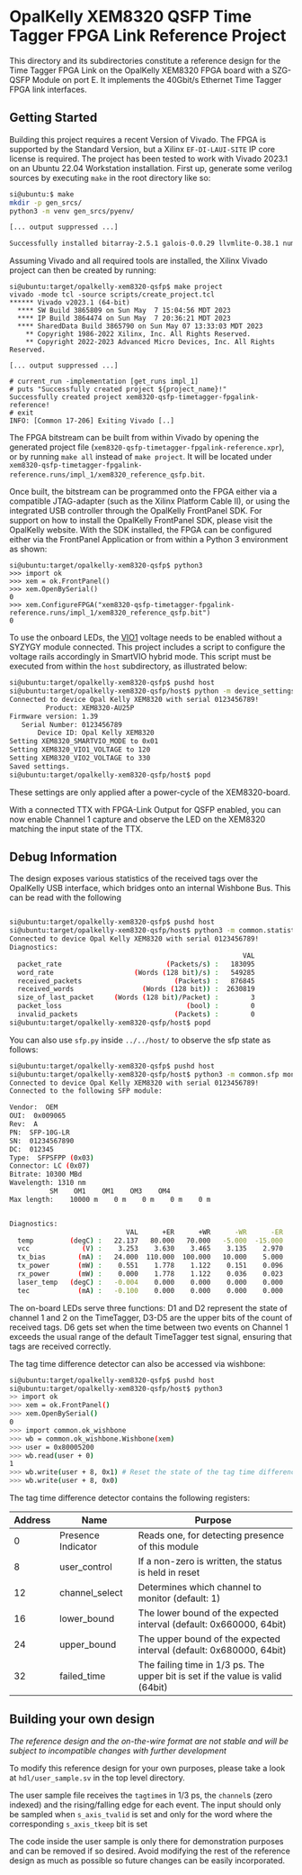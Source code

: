 # OpalKelly XEM8320 QSFP Time Tagger FPGA Link Reference Project

This directory and its subdirectories constitute a reference design for the Time
Tagger FPGA Link on the OpalKelly XEM8320 FPGA board with a SZG-QSFP Module on
port E. It implements the 40Gbit/s Ethernet Time Tagger FPGA link interfaces.

## Getting Started

Building this project requires a recent Version of Vivado. The FPGA is supported
by the Standard Version, but a Xilinx `EF-DI-LAUI-SITE` IP core license is
required.  The project has been tested to work with Vivado 2023.1 on an Ubuntu
22.04 Workstation installation. First up, generate some verilog sources by
executing `make` in the root directory like so:

``` sh
si@ubuntu:$ make
mkdir -p gen_srcs/
python3 -m venv gen_srcs/pyenv/

[... output suppressed ...]

Successfully installed bitarray-2.5.1 galois-0.0.29 llvmlite-0.38.1 numba-0.55.2 numpy-1.21.6 typing-extensions-4.2.0
```

Assuming Vivado and all required tools are installed,
the Xilinx Vivado project can then be created by running:

```
si@ubuntu:target/opalkelly-xem8320-qsfp$ make project
vivado -mode tcl -source scripts/create_project.tcl
****** Vivado v2023.1 (64-bit)
  **** SW Build 3865809 on Sun May  7 15:04:56 MDT 2023
  **** IP Build 3864474 on Sun May  7 20:36:21 MDT 2023
  **** SharedData Build 3865790 on Sun May 07 13:33:03 MDT 2023
    ** Copyright 1986-2022 Xilinx, Inc. All Rights Reserved.
    ** Copyright 2022-2023 Advanced Micro Devices, Inc. All Rights Reserved.

[... output suppressed ...]

# current_run -implementation [get_runs impl_1]
# puts "Successfully created project ${project_name}!"
Successfully created project xem8320-qsfp-timetagger-fpgalink-reference!
# exit
INFO: [Common 17-206] Exiting Vivado [..]
```

The FPGA bitstream can be built from within Vivado by opening the generated
project file (`xem8320-qsfp-timetagger-fpgalink-reference.xpr`), or by running `make
all` instead of `make project`. It will be located under
`xem8320-qsfp-timetagger-fpgalink-reference.runs/impl_1/xem8320_reference_qsfp.bit`.

Once built, the bitstream can be programmed onto the FPGA either via a
compatible JTAG-adapter (such as the Xilinx Platform Cable II), or using the
integrated USB controller through the OpalKelly FrontPanel SDK. For support on
how to install the OpalKelly FrontPanel SDK, please visit the OpalKelly
website. With the SDK installed, the FPGA can be configured either via the
FrontPanel Application or from within a Python 3 environment as shown:
```
si@ubuntu:target/opalkelly-xem8320-qsfp$ python3
>>> import ok
>>> xem = ok.FrontPanel()
>>> xem.OpenBySerial()
0
>>> xem.ConfigureFPGA("xem8320-qsfp-timetagger-fpgalink-reference.runs/impl_1/xem8320_reference_qsfp.bit")
0
```

To use the onboard LEDs, the [VIO1](https://docs.opalkelly.com/xem8320/leds/)
voltage needs to be enabled without a SYZYGY module connected. This project
includes a script to configure the voltage rails accordingly in SmartVIO hybrid
mode. This script must be executed from within the `host` subdirectory, as
illustrated below:

``` sh
si@ubuntu:target/opalkelly-xem8320-qsfp$ pushd host
si@ubuntu:target/opalkelly-xem8320-qsfp/host$ python -m device_settings configure
Connected to device Opal Kelly XEM8320 with serial 0123456789!
         Product: XEM8320-AU25P
Firmware version: 1.39
   Serial Number: 0123456789
       Device ID: Opal Kelly XEM8320
Setting XEM8320_SMARTVIO_MODE to 0x01
Setting XEM8320_VIO1_VOLTAGE to 120
Setting XEM8320_VIO2_VOLTAGE to 330
Saved settings.
si@ubuntu:target/opalkelly-xem8320-qsfp/host$ popd
```

These settings are only applied after a power-cycle of the XEM8320-board.

With a connected TTX with FPGA-Link Output for QSFP enabled, you can now enable Channel 1
capture and observe the LED on the XEM8320 matching the input state of the TTX.

## Debug Information

The design exposes various statistics of the received tags over the OpalKelly
USB interface, which bridges onto an internal Wishbone Bus. This can be read with the following

``` sh

si@ubuntu:target/opalkelly-xem8320-qsfp$ pushd host
si@ubuntu:target/opalkelly-xem8320-qsfp/host$ python3 -m common.statistics
Connected to device Opal Kelly XEM8320 with serial 0123456789!
Diagnostics:
                                                          VAL
  packet_rate                          (Packets/s) :   183095
  word_rate                    (Words (128 bit)/s) :   549285
  received_packets                       (Packets) :   876845
  received_words                 (Words (128 bit)) :  2630819
  size_of_last_packet     (Words (128 bit)/Packet) :        3
  packet_loss                               (bool) :        0
  invalid_packets                        (Packets) :        0
si@ubuntu:target/opalkelly-xem8320-qsfp/host$ popd
```

You can also use `sfp.py` inside `../../host/` to observe the sfp state as follows:

``` sh
si@ubuntu:target/opalkelly-xem8320-qsfp$ pushd host
si@ubuntu:target/opalkelly-xem8320-qsfp/host$ python3 -m common.sfp monitor --device xem_i2c
Connected to device Opal Kelly XEM8320 with serial 0123456789!
Connected to the following SFP module:

Vendor:  OEM
OUI:  0x009065
Rev:  A
PN:  SFP-10G-LR
SN:  01234567890
DC:  012345
Type:  SFPSFPP (0x03)
Connector: LC (0x07)
Bitrate: 10300 MBd
Wavelength: 1310 nm
          SM    OM1    OM1    OM3    OM4
Max length:    10000 m    0 m    0 m    0 m    0 m


Diagnostics:
                             VAL      +ER      +WR      -WR      -ER
  temp         (degC) :   22.137   80.000   70.000   -5.000  -15.000
  vcc             (V) :    3.253    3.630    3.465    3.135    2.970
  tx_bias        (mA) :   24.000  110.000  100.000   10.000    5.000
  tx_power       (mW) :    0.551    1.778    1.122    0.151    0.096
  rx_power       (mW) :    0.000    1.778    1.122    0.036    0.023
  laser_temp   (degC) :   -0.004    0.000    0.000    0.000    0.000
  tec            (mA) :   -0.100    0.000    0.000    0.000    0.000
```

The on-board LEDs serve three functions: D1 and D2 represent the state of
channel 1 and 2 on the TimeTagger, D3-D5 are the upper bits of the count of
received tags. D6 gets set when the time between two events on Channel 1 exceeds
the usual range of the default TimeTagger test signal, ensuring that tags are
received correctly.

The tag time difference detector can also be accessed via wishbone:

``` sh
si@ubuntu:target/opalkelly-xem8320-qsfp$ pushd host
si@ubuntu:target/opalkelly-xem8320-qsfp/host$ python3
>> import ok
>>> xem = ok.FrontPanel()
>>> xem.OpenBySerial()
0
>>> import common.ok_wishbone
>>> wb = common.ok_wishbone.Wishbone(xem)
>>> user = 0x80005200
>>> wb.read(user + 0)
1
>>> wb.write(user + 8, 0x1) # Reset the state of the tag time difference detector
>>> wb.write(user + 8, 0x0)
```

The tag time difference detector contains the following registers:

| Address | Name                | Purpose                                                                               |
| ------- | ------------------- | ------------------------------------------------------------------------------------- |
|       0 | Presence Indicator  | Reads one, for detecting presence of this module                                      |
|       8 | user_control        | If a non-zero is written, the status is held in reset                                 |
|      12 | channel_select      | Determines which channel to monitor (default: 1)                                      |
|      16 | lower_bound         | The lower bound of the expected interval (default: 0x660000, 64bit)                   |
|      24 | upper_bound         | The upper bound of the expected interval (default: 0x680000, 64bit)                   |
|      32 | failed_time         | The failing time in 1/3 ps. The upper bit is set if the value is valid (64bit)        |

## Building your own design

*The reference design and the on-the-wire format are not stable and will be subject to incompatible changes with further development*

To modify this reference design for your own purposes, please take a look at
`hdl/user_sample.sv` in the top level directory.

The user sample file receives the `tagtime`s in 1/3 ps, the `channel`s (zero indexed) and the rising/falling edge for
each event. The input should only be sampled when `s_axis_tvalid` is set and only for the word where the corresponding `s_axis_tkeep` bit is set

The code inside the user sample is only there for demonstration purposes and can
be removed if so desired. Avoid modifying the rest of the reference design as
much as possible so future changes can be easily incorporated.
